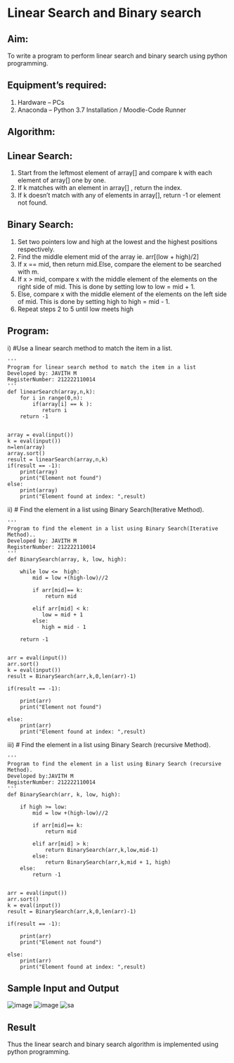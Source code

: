 # Linear Search and Binary search
## Aim:
To write a program to perform linear search and binary search using python programming.
## Equipment’s required:
1.	Hardware – PCs
2.	Anaconda – Python 3.7 Installation / Moodle-Code Runner
## Algorithm:
## Linear Search:
1.	Start from the leftmost element of array[] and compare k with each element of array[] one by one.
2.	If k matches with an element in array[] , return the index.
3.	If k doesn’t match with any of elements in array[], return -1 or element not found.
## Binary Search:
1.	Set two pointers low and high at the lowest and the highest positions respectively.
2.	Find the middle element mid of the array ie. arr[(low + high)/2]
3.	If x == mid, then return mid.Else, compare the element to be searched with m.
4.	If x > mid, compare x with the middle element of the elements on the right side of mid. This is done by setting low to low = mid + 1.
5.	Else, compare x with the middle element of the elements on the left side of mid. This is done by setting high to high = mid - 1.
6.	Repeat steps 2 to 5 until low meets high
## Program:
i)	#Use a linear search method to match the item in a list.
```
''' 
Program for linear search method to match the item in a list
Developed by: JAVITH M 
RegisterNumber: 212222110014
'''
def linearSearch(array,n,k):
    for i in range(0,n):
        if(array[i] == k ):
           return i
    return -1
          
    
array = eval(input())
k = eval(input())
n=len(array)
array.sort()
result = linearSearch(array,n,k)
if(result == -1):
    print(array)
    print("Element not found")
else:
    print(array)
    print("Element found at index: ",result)
```
ii)	# Find the element in a list using Binary Search(Iterative Method).
```
''' 
Program to find the element in a list using Binary Search(Iterative Method)..
Developed by: JAVITH M
RegisterNumber: 212222110014
'''
def BinarySearch(array, k, low, high):
    
    while low <=  high:
        mid = low +(high-low)//2
        
        if arr[mid]== k:
            return mid
            
        elif arr[mid] < k:
           low = mid + 1
        else:
           high = mid - 1
   
    return -1    
    
    
arr = eval(input())
arr.sort()
k = eval(input())
result = BinarySearch(arr,k,0,len(arr)-1)

if(result == -1):
    
    print(arr)
    print("Element not found")

else:                                                                           
    print(arr)
    print("Element found at index: ",result)
```
iii)	# Find the element in a list using Binary Search (recursive Method).
```
''' 
Program to find the element in a list using Binary Search (recursive Method).
Developed by:JAVITH M 
RegisterNumber: 212222110014
'''
def BinarySearch(arr, k, low, high):
    
    if high >= low:
        mid = low +(high-low)//2
        
        if arr[mid]== k:
            return mid
            
        elif arr[mid] > k:
            return BinarySearch(arr,k,low,mid-1)
        else:
            return BinarySearch(arr,k,mid + 1, high)
    else:
        return -1    
    
    
arr = eval(input())
arr.sort()
k = eval(input())
result = BinarySearch(arr,k,0,len(arr)-1)

if(result == -1):
    
    print(arr)
    print("Element not found")

else:
    print(arr)
    print("Element found at index: ",result)
```


## Sample Input and Output
![image](https://github.com/JavithMohamad/Search-Algorithm/assets/121215951/c3b9605d-5716-4de4-9283-90393a21aaa3)
![image](https://github.com/JavithMohamad/Search-Algorithm/assets/121215951/ee6bcb17-6a4b-4695-bee6-a8f739d82157)
![sa](https://github.com/JavithMohamad/Search-Algorithm/assets/121215951/89a58f08-bcc2-4347-b160-4111cafee0e5)

## Result
Thus the linear search and binary search algorithm is implemented using python programming.
